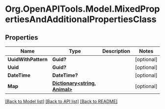 # Org.OpenAPITools.Model.MixedPropertiesAndAdditionalPropertiesClass

## Properties

Name | Type | Description | Notes
------------ | ------------- | ------------- | -------------
**UuidWithPattern** | **Guid?** |  | [optional] 
**Uuid** | **Guid?** |  | [optional] 
**DateTime** | **DateTime?** |  | [optional] 
**Map** | [**Dictionary&lt;string, Animal&gt;**](Animal.md) |  | [optional] 

[[Back to Model list]](../README.md#documentation-for-models) [[Back to API list]](../README.md#documentation-for-api-endpoints) [[Back to README]](../README.md)

